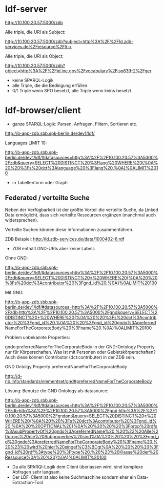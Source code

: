 # ldf-server
http://10.100.20.57:5000/zdb

Alle triple, die URI als Subject:

http://10.100.20.57:5000/zdb?subject=http%3A%2F%2Fld.zdb-services.de%2Fresource%2F5-x

Alle triple, die URI als Object:

http://10.100.20.57:5000/zdb?object=http%3A%2F%2Fid.loc.gov%2Fvocabulary%2Fiso639-2%2Fger

- keine SPARQL-Logik
- alle Triple, die die Bedingung erfüllen
- 0/1 Triple wenn SPO besetzt, alle Triple wenn keins besetzt


# ldf-browser/client

- ganze SPARQL-Logik: Parsen, Anfragen, Filtern, Sortieren etc.

http://b-app-zdb.sbb.spk-berlin.de/dev1/ldf/

Languages LIMIT 10:

http://b-app-zdb.sbb.spk-berlin.de/dev1/ldf/#datasources=http%3A%2F%2F10.100.20.57%3A5000%2Fzdb&query=SELECT%20DISTINCT%20%3Flang%20WHERE%20{%0A%20%20%3Fs%20dct%3Alanguage%20%3Flang%20.%0A}%0ALIMIT%2010

- in Tabellenform oder Graph

## Federated / verteilte Suche

Neben der Verfügbarkeit ist der größte Vorteil die verteilte Suche, da Linked Data ermöglicht, dass sich verteilte Ressourcen ergänzen (manchmal auch widersprechen).

Verteilte Suchen können diese Informationen zusammenführen.

ZDB Beispiel: http://ld.zdb-services.de/data/1000402-6.rdf

- ZDB enthält GND-URIs aber keine Labels

Ohne GND:

http://b-app-zdb.sbb.spk-berlin.de/dev1/ldf/#datasources=http%3A%2F%2F10.100.20.57%3A5000%2Fzdb&query=SELECT%20DISTINCT%20*%20WHERE%20{%0A%20%20%3Fs%20dct%3Acontributor%20%3Fgnd_id%20.%0A}%0ALIMIT%20100

Mit GND:

http://b-app-zdb.sbb.spk-berlin.de/dev1/ldf/#datasources=http%3A%2F%2F10.100.20.57%3A5000%2Fzdb;http%3A%2F%2F10.100.20.57%3A5000%2Fgnd&query=SELECT%20DISTINCT%20*%20WHERE%20{%0A%20%20%3Fs%20dct%3Acontributor%20%3Fgnd_id%20.%0A%20%20%3Fgnd_id%20gndo%3ApreferredNameForTheCorporateBody%20%3Fname%20.%0A}%0ALIMIT%20100

Problem unbekannte Properties:

gndo:preferredNameForTheCorporateBody in der GND-Ontology Property nur für Körperschaften. Was ist mit Personen oder Gebietskörperschaften? Auch diese können Contributor (dct:contributer) in der ZDB sein.

GND Ontolgy Property preferredNameForTheCorporateBody

http://d-nb.info/standards/elementset/gnd#preferredNameForTheCorporateBody

Lösung: Benutze die GND Ontology als datasource:

http://b-app-zdb.sbb.spk-berlin.de/dev1/ldf/#datasources=http%3A%2F%2F10.100.20.57%3A5000%2Fzdb;http%3A%2F%2F10.100.20.57%3A5000%2Fgnd;http%3A%2F%2F10.100.20.57%3A5000%2Fgndont&query=SELECT%20DISTINCT%20*%20WHERE%20{%0A%20%20%3Fs%20dct%3Acontributor%20%3Fgnd_id%20.%0A%20%20OPTIONAL%20{%0A%20%20%20%20%3Fprop%20rdfs%3AsubPropertyOf%20gndo%3ApreferredName%20.%20%23%20Alle%20props%20die%20Subproperties%20sind%0A%20%20%20%20%3Fgnd_id%20gndo%3ApreferredNameForTheCorporateBody%20%3Fname%20.%20%23%20wird%20hier%20eingef%C3%BCgt%0A%20%20%20%20%3Fgnd_id%20rdf%3Atype%20%3Ftype%20.%20%23%20Klasse%20der%20Ressource%0A%20%20}%0A}%0ALIMIT%20100

- Da alle SPARQl-Logik dem Client überlassen wird, sind komplexe Abfragen sehr langsam.
- Der LDF-Client ist also keine Suchmaschine sondern eher ein Data-Extraction-Tool



